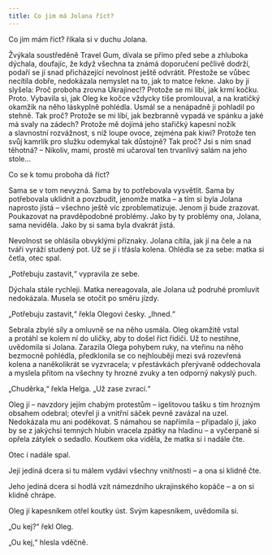 ```yaml
---
title: Co jim má Jolana říct?
---
```


Co jim mám říct? říkala si v duchu Jolana.

  

Žvýkala soustředěně Travel Gum, dívala se přímo před sebe a zhluboka dýchala, doufajíc, že když všechna ta známá doporučení pečlivě dodrží, podaří se jí snad přicházející nevolnost ještě odvrátit. Přestože se vůbec necítila dobře, nedokázala nemyslet na to, jak to matce řekne. Jako by ji slyšela: Proč proboha zrovna Ukrajinec!? Protože se mi líbí, jak krmí kočku. Proto. Vybavila si, jak Oleg ke kočce vždycky tiše promlouval, a na kratičký okamžik na něho láskyplně pohlédla. Usmál se a nenápadně ji pohladil po stehně. Tak proč? Protože se mi líbí, jak bezbranně vypadá ve spánku a jaké má svaly na zádech? Protože mě dojímá jeho stařičký kapesní nožík a slavnostní rozvážnost, s níž loupe ovoce, zejména pak kiwi? Protože ten svůj kamrlík pro služku odemykal tak důstojně? Tak proč? Jsi s ním snad těhotná? – Nikoliv, mami, prostě mi učaroval ten trvanlivý salám na jeho stole…

Co se k tomu proboha dá říct?

Sama se v tom nevyzná. Sama by to potřebovala vysvětlit. Sama by potřebovala uklidnit a povzbudit, jenomže matka – a tím si byla Jolana naprosto jistá – všechno ještě víc zproblematizuje. Jenom ji bude zrazovat. Poukazovat na pravděpodobné problémy. Jako by ty problémy ona, Jolana, sama neviděla. Jako by si sama byla dvakrát jistá.

Nevolnost se ohlásila obvyklými příznaky. Jolana cítila, jak jí na čele a na tváři vyráží studený pot. Už se jí i třásla kolena. Ohlédla se za sebe: matka si četla, otec spal.

„Potřebuju zastavit,“ vypravila ze sebe.

Dýchala stále rychleji. Matka nereagovala, ale Jolana už podruhé promluvit nedokázala. Musela se otočit po směru jízdy.

„Potřebuju zastavit,“ řekla Olegovi česky. „Ihned.“

Sebrala zbylé síly a omluvně se na něho usmála. Oleg okamžitě vstal a protáhl se kolem ní do uličky, aby to došel říct řidiči. Už to nestihne, uvědomila si Jolana. Zarazila Olega pohybem ruky, na vteřinu na něho bezmocně pohlédla, předklonila se co nejhlouběji mezi svá rozevřená kolena a naněkolikrát se vyzvracela; v přestávkách přerývaně oddechovala a myslela přitom na všechny ty hrozné zvuky a ten odporný nakyslý puch.

„Chuděrka,“ řekla Helga. „Už zase zvrací.“

Oleg jí – navzdory jejím chabým protestům – igelitovou tašku s tím hrozným obsahem odebral; otevřel ji a vnitřní sáček pevně zavázal na uzel. Nedokázala mu ani poděkovat. S námahou se napřímila – připadalo jí, jako by se z jakýchsi temných hlubin vracela zpátky na hladinu – a vyčerpaně si opřela zátylek o sedadlo. Koutkem oka viděla, že matka si i nadále čte.

Otec i nadále spal.

Její jediná dcera si tu málem vydáví všechny vnitřnosti – a ona si klidně čte.

Jeho jediná dcera si hodlá vzít námezdního ukrajinského kopáče – a on si klidně chrápe.

Oleg jí kapesníkem otřel koutky úst. Svým kapesníkem, uvědomila si.

„Ou kej?“ řekl Oleg.

„Ou kej,“ hlesla vděčně.
